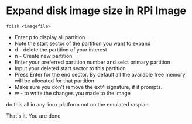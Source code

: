# Expand disk image size in RPi Image


```
fdisk <imagefile>
```
- Enter p to display all partition
- Note the start sector of the partition you want to expand
- d - delete the partition of your interest
- n - Create new partition
- Enter your preferred partition number and selct primary partition
- Input your deleted start sector to this partition
- Press Enter for the end sector. By default all the available free memory will be allocated for that partition
- Make sure you don't remove the ext4 signature, if it prompts.
- w - to write the changes you made to the image

do this all in any linux platform not on the emulated raspian.

That's it. You are done